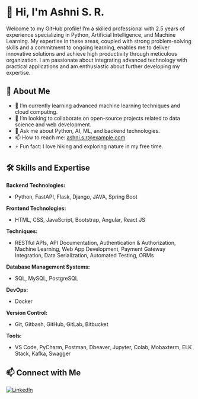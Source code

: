 # 👋 Hi, I'm Ashni S. R.

Welcome to my GitHub profile! I’m a skilled professional with 2.5 years of experience specializing in Python, Artificial Intelligence, and Machine Learning. My expertise in these areas, coupled with strong problem-solving skills and a commitment to ongoing learning, enables me to deliver innovative solutions and achieve high productivity through meticulous organization. I am passionate about integrating advanced technology with practical applications and am enthusiastic about further developing my expertise.

## 🚀 About Me

- 🌱 I’m currently learning advanced machine learning techniques and cloud computing.
- 👯 I’m looking to collaborate on open-source projects related to data science and web development.
- 💬 Ask me about Python, AI, ML, and backend technologies.
- 📫 How to reach me: [ashni.s.r@example.com](mailto:ashni.s.r@example.com)
- ⚡ Fun fact: I love hiking and exploring nature in my free time.

## 🛠️ Skills and Expertise

**Backend Technologies:**
- Python, FastAPI, Flask, Django, JAVA, Spring Boot

**Frontend Technologies:**
- HTML, CSS, JavaScript, Bootstrap, Angular, React JS

**Techniques:**
- RESTful APIs, API Documentation, Authentication & Authorization, Machine Learning, Web App Development, Payment Gateway Integration, Data Serialization, Automated Testing, ORMs

**Database Management Systems:**
- SQL, MySQL, PostgreSQL

**DevOps:**
- Docker

**Version Control:**
- Git, Gitbash, GitHub, GitLab, Bitbucket

**Tools:**
- VS Code, PyCharm, Postman, Dbeaver, Jupyter, Colab, Mobaxterm, ELK Stack, Kafka, Swagger

## 📫 Connect with Me

[![LinkedIn](https://img.shields.io/badge/-LinkedIn-0A66C2?style=flat&logo=LinkedIn&logoColor=white)](https://www.linkedin.com/in/ashni-s-r)
